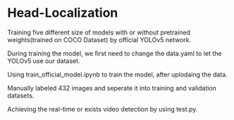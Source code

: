 # Head-Localization

Training five different size of models with or without pretrained weights(trained on COCO Dataset) by official YOLOv5 network.

During training the model, we first need to change the data.yaml to let the YOLOv5 use our dataset.

Using train_official_model.ipynb to train the model, after uplodaing the data.

Manually labeled 432 images and seperate it into training and validation datasets.

Achieving the real-time or exists video detection by using test.py. 

